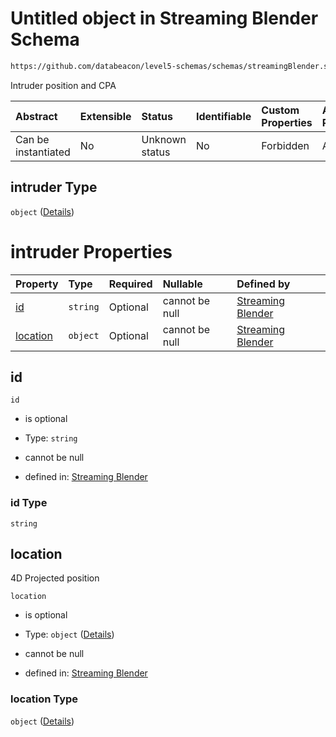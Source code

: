 # Untitled object in Streaming Blender Schema

```txt
https://github.com/databeacon/level5-schemas/schemas/streamingBlender.schema.json#/properties/pcds/properties/synced/intruder
```

Intruder position and CPA

| Abstract            | Extensible | Status         | Identifiable | Custom Properties | Additional Properties | Access Restrictions | Defined In                                                                                      |
| :------------------ | :--------- | :------------- | :----------- | :---------------- | :-------------------- | :------------------ | :---------------------------------------------------------------------------------------------- |
| Can be instantiated | No         | Unknown status | No           | Forbidden         | Allowed               | none                | [streamingBlender.schema.json\*](../../out/streamingBlender.schema.json "open original schema") |

## intruder Type

`object` ([Details](streamingblender-properties-pcds-properties-synced-intruder.md))

# intruder Properties

| Property              | Type     | Required | Nullable       | Defined by                                                                                                                                                                                                                                                  |
| :-------------------- | :------- | :------- | :------------- | :---------------------------------------------------------------------------------------------------------------------------------------------------------------------------------------------------------------------------------------------------------- |
| [id](#id)             | `string` | Optional | cannot be null | [Streaming Blender](streamingblender-properties-pcds-properties-synced-intruder-properties-id.md "https://github.com/databeacon/level5-schemas/schemas/streamingBlender.schema.json#/properties/pcds/properties/synced/intruder/properties/id")             |
| [location](#location) | `object` | Optional | cannot be null | [Streaming Blender](streamingblender-properties-pcds-properties-synced-intruder-properties-location.md "https://github.com/databeacon/level5-schemas/schemas/streamingBlender.schema.json#/properties/pcds/properties/synced/intruder/properties/location") |

## id



`id`

*   is optional

*   Type: `string`

*   cannot be null

*   defined in: [Streaming Blender](streamingblender-properties-pcds-properties-synced-intruder-properties-id.md "https://github.com/databeacon/level5-schemas/schemas/streamingBlender.schema.json#/properties/pcds/properties/synced/intruder/properties/id")

### id Type

`string`

## location

4D Projected position

`location`

*   is optional

*   Type: `object` ([Details](streamingblender-properties-pcds-properties-synced-intruder-properties-location.md))

*   cannot be null

*   defined in: [Streaming Blender](streamingblender-properties-pcds-properties-synced-intruder-properties-location.md "https://github.com/databeacon/level5-schemas/schemas/streamingBlender.schema.json#/properties/pcds/properties/synced/intruder/properties/location")

### location Type

`object` ([Details](streamingblender-properties-pcds-properties-synced-intruder-properties-location.md))
